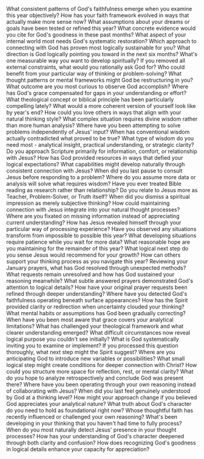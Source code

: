 What consistent patterns of God's faithfulness emerge when you examine this year objectively?
How has your faith framework evolved in ways that actually make more sense now?
What assumptions about your dreams or goals have been tested or refined this year?
What concrete evidence would you cite for God's goodness in these past months?
What aspect of your internal world most needs God's systematic restoration?
Which approach to connecting with God has proven most logically sustainable for you?
What direction is God logically pointing you toward in the next six months?
What's one measurable way you want to develop spiritually?
If you removed all external constraints, what would you rationally ask God for?
Who could benefit from your particular way of thinking or problem-solving?
What thought patterns or mental frameworks might God be restructuring in you?
What outcome are you most curious to observe God accomplish?
Where has God's grace compensated for gaps in your understanding or effort?
What theological concept or biblical principle has been particularly compelling lately?
What would a more coherent version of yourself look like by year's end?
How could you love others in ways that align with your natural thinking style?
What complex situation requires divine wisdom rather than more human analysis?
Where have you been attempting to solve problems independently of Jesus' input?
When has conventional wisdom actually contradicted what proved to be true?
What type of wisdom do you need most - analytical insight, practical understanding, or strategic clarity?
Do you approach Scripture primarily for information, comfort, or relationship with Jesus?
How has God provided resources in ways that defied your logical expectations?
What capabilities might develop naturally through consistent connection with Jesus?
When did you last pause to consult Jesus before responding to a problem?
Where do you assume more data or analysis will solve what requires wisdom?
Have you ever treated Bible reading as research rather than relationship?
Do you relate to Jesus more as Teacher, Problem-Solver, or Truth itself?
When did you dismiss a spiritual impression as merely subjective thinking?
How could maintaining connection with Jesus integrate into your natural thought processes?
Where are you fixated on missing information instead of appreciating current understanding?
How has Jesus revealed himself through your particular way of processing experience?
Have you observed any situations transform from impossible to possible this year?
What developing situations require patience while you wait for more data?
What reasonable hope are you maintaining for the remainder of this year?
What logical next step do you sense Jesus would recommend for your growth?
How can others support your thinking process as you navigate this year?
Reviewing your January prayers, what has God resolved through unexpected methods?
What requests remain unresolved and how has God sustained your reasoning meanwhile?
What subtle answered prayers demonstrated God's attention to logical details?
How have your original prayer requests been refined through deeper understanding?
Where have you detected God's faithfulness operating beneath surface appearances?
How has the Spirit provided clarity or redirection when uncertainty clouded your thinking?
What mental habits or assumptions has God been gradually correcting?
When have you been most aware that grace covers your analytical limitations?
What has challenged your theological framework and what clearer understanding emerged?
What difficult circumstances now reveal logical purpose you couldn't see initially?
What is God systematically inviting you to examine or implement?
If you processed this question thoroughly, what next step might the Spirit suggest?
Where are you anticipating God to introduce new variables or possibilities?
What small logical step might create conditions for deeper connection with Christ?
How could you structure more space for reflection, rest, or mental clarity?
What do you hope to analyze retrospectively and conclude God was present there?
Where have you been operating through your own reasoning instead of collaborating with Jesus?
When did you last feel genuinely understood by God at a thinking level?
How might your approach change if you believed God appreciates your analytical nature?
What truth about God's character do you need to hold as foundational right now?
Whose thoughtful faith has recently influenced or challenged your own reasoning?
What's been developing in your thinking that you haven't had time to fully process?
When do you most naturally detect Jesus' presence in your thought processes?
How has your understanding of God's character deepened through both clarity and confusion?
How does recognizing God's goodness in logical details enhance your capacity for appreciation?